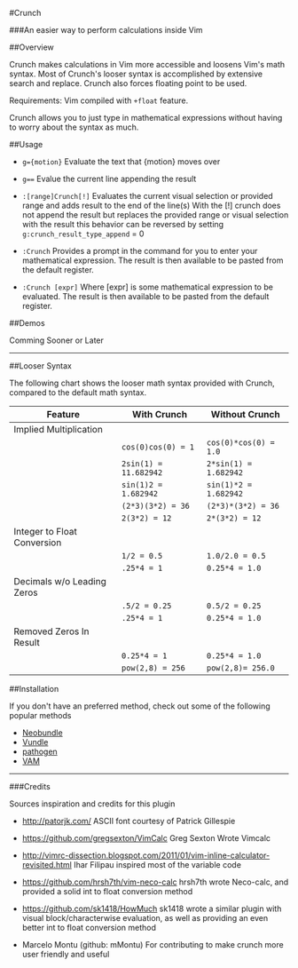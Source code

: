 #Crunch

###An easier way to perform calculations inside Vim

##Overview

Crunch makes calculations in Vim more accessible and loosens Vim's math
syntax.  Most of Crunch's looser syntax is accomplished by extensive search
and replace.  Crunch also forces floating point to be used.

Requirements: Vim compiled with `+float` feature.

Crunch allows you to just type in mathematical expressions without having to
worry about the syntax as much.


##Usage

* `g={motion}` Evaluate the text that {motion} moves over

* `g==` Evalue the current line appending the result

* `:[range]Crunch[!]`
   Evaluates the current visual selection or provided range and adds result to
   the end of the line(s) With the [!] crunch does not append the result but
   replaces the provided range or visual selection with the result this
   behavior can be reversed  by setting  `g:crunch_result_type_append` = 0

* `:Crunch`
    Provides a prompt in the command for you to enter your mathematical
    expression. The result is then available to be pasted from the default
    register.

* `:Crunch [expr]`
    Where [expr] is some mathematical expression to be evaluated. The result
    is then available to be pasted from the default register.

##Demos

Comming Sooner or Later

------------------------------------------------------------------------------


##Looser Syntax

The following chart shows the looser math syntax provided with Crunch,
compared to the default math syntax.

|       **Feature**         |    **With Crunch**      |  **Without Crunch** |
| ------------------------- | ---------------------   | ------------------- |
|Implied Multiplication     |                         |                     |
|                           |`cos(0)cos(0) = 1`       |`cos(0)*cos(0) = 1.0`|
|                           |`2sin(1) = 11.682942`    |`2*sin(1) = 1.682942`|
|                           |`sin(1)2 = 1.682942`     |`sin(1)*2 = 1.682942`|
|                           |`(2*3)(3*2) = 36`        |`(2*3)*(3*2) = 36`   |
|                           |`2(3*2) = 12`            |`2*(3*2) = 12`       |
|Integer to Float Conversion|                         |                     |
|                           |`1/2 = 0.5`              |`1.0/2.0 = 0.5`      |
|                           |`.25*4 = 1`              |`0.25*4 = 1.0`       |
|Decimals w/o Leading Zeros |                         |                     |
|                           |`.5/2 = 0.25`            |`0.5/2 = 0.25`       |
|                           |`.25*4 = 1`              |`0.25*4 = 1.0`       |
|Removed Zeros In Result    |                         |                     |
|                           |`0.25*4 = 1`             |`0.25*4 = 1.0`       |
|                           |`pow(2,8) = 256`         |`pow(2,8)= 256.0`    |

##Installation

If you don't have an preferred method, check out some of the following popular
methods
* [Neobundle](https://github.com/Shougo/neobundle.vim)
* [Vundle](https://github.com/gmarik/vundle)
* [pathogen](https://github.com/tpope/vim-pathogen)
* [VAM](https://github.com/MarcWeber/vim-addon-manager)

------------------------------------------------------------------------------

###Credits

Sources inspiration and credits for this plugin

- http://patorjk.com/
  ASCII font courtesy of Patrick Gillespie

- https://github.com/gregsexton/VimCalc
  Greg Sexton Wrote Vimcalc

- http://vimrc-dissection.blogspot.com/2011/01/vim-inline-calculator-revisited.html
  Ihar Filipau inspired most of the variable code

- https://github.com/hrsh7th/vim-neco-calc
  hrsh7th wrote Neco-calc, and provided a solid int to float conversion method

- https://github.com/sk1418/HowMuch
  sk1418 wrote a similar plugin with visual block/characterwise evaluation, as
  well as providing an even better int to float conversion method

- Marcelo Montu (github: mMontu)
  For contributing to make crunch more user friendly and useful
